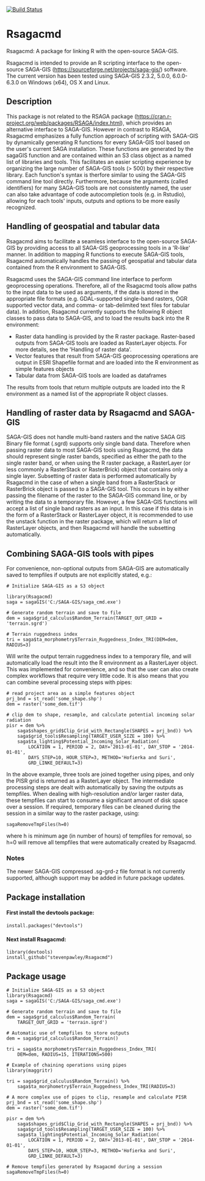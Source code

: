 [![Build Status](https://travis-ci.org/stevenpawley/Rsagacmd.svg?branch=master)](https://travis-ci.org/stevenpawley/Rsagacmd)

Rsagacmd
========

Rsagacmd: A package for linking R with the open-source SAGA-GIS.

Rsagacmd is intended to provide an R scripting interface to the open-source SAGA-GIS (https://sourceforge.net/projects/saga-gis/) software. The current version has been tested using SAGA-GIS 2.3.2, 5.0.0, 6.0.0-6.3.0 on Windows (x64), OS X and Linux.

## Description

This package is not related to the RSAGA package (https://cran.r-project.org/web/packages/RSAGA/index.html), which provides an alternative interface to SAGA-GIS. However in contrast to RSAGA, Rsagacmd emphasizes a fully function approach of scripting with SAGA-GIS by dynamically generating R functions for every SAGA-GIS tool based on the user's current SAGA installation. These functions are generated by the sagaGIS function and are contained within an S3 class object as a named list of libraries and tools. This facilitates an easier scripting experience by organizing the large number of SAGA-GIS tools (> 500) by their respective library. Each function's syntax is therfore similar to using the SAGA-GIS command line tool directly. Furthermore, because the arguments (called identifiers) for many SAGA-GIS tools are not consistently named, the user can also take advantage of code autocompletion tools (e.g. in Rstudio), allowing for each tools' inputs, outputs and options to be more easily recognized.

## Handling of geospatial and tabular data
Rsagacmd aims to facilitate a seamless interface to the open-source SAGA-GIS by providing access to all SAGA-GIS geoprocessing tools in a 'R-like' manner. In addition to mapping R functions to execute SAGA-GIS tools, Rsagacmd automatically handles the passing of geospatial and tabular data contained from the R environment to SAGA-GIS.

Rsagacmd uses the SAGA-GIS command line interface to perform geoprocessing operations. Therefore, all of the Rsagacmd tools allow paths to the input data to be used as arguments, if the data is stored in the appropriate file formats (e.g. GDAL-supported single-band rasters, OGR supported vector data, and comma- or tab-delimited text files for tabular data). In addition, Rsagacmd currently supports the following R object classes to pass data to SAGA-GIS, and to load the results back into the R environment:

- Raster data handling is provided by the R raster package. Raster-based outputs from SAGA-GIS tools are loaded as RasterLayer objects. For more details, see the 'Handling of raster data'.
- Vector features that result from SAGA-GIS geoprocessing operations are output in ESRI Shapefile format and are loaded into the R environment as simple features objects
- Tabular data from SAGA-GIS tools are loaded as dataframes

The results from tools that return multiple outputs are loaded into the R environment as a named list of the appropriate R object classes.

## Handling of raster data by Rsagacmd and SAGA-GIS
SAGA-GIS does not handle multi-band rasters and the native SAGA GIS Binary file format (.sgrd) supports only single band data. Therefore when passing raster data to most SAGA-GIS tools using Rsagacmd, the data should represent single raster bands, specified as either the path to the single raster band, or when using the R raster package, a RasterLayer (or less commonly a RasterStack or RasterBrick) object that contains only a single layer. Subsetting of raster data is performed automatically by Rsagacmd in the case of when a single band from a RasterStack or RasterBrick object is passed to a SAGA-GIS tool. This occurs in by either passing the filename of the raster to the SAGA-GIS command line, or by writing the data to a temporary file. However, a few SAGA-GIS functions will accept a list of single band rasters as an input. In this case if this data is in the form of a RasterStack or RasterLayer object, it is recommended to use the unstack function in the raster package, which will return a list of RasterLayer objects, and then Rsagacmd will handle the subsetting automatically.

## Combining SAGA-GIS tools with pipes

For convenience, non-optional outputs from SAGA-GIS are automatically saved to tempfiles if outputs are not explicitly stated, e.g.:
```
# Initialize SAGA-GIS as a S3 object

library(Rsagacmd)
saga = sagaGIS('C:/SAGA-GIS/saga_cmd.exe')

# Generate random terrain and save to file
dem = saga$grid_calculus$Random_Terrain(TARGET_OUT_GRID = 'terrain.sgrd')

# Terrain ruggedness index
tri = saga$ta_morphometry$Terrain_Ruggedness_Index_TRI(DEM=dem, RADIUS=3)
 ```
Will write the output terrain ruggedness index to a temporary file, and will automatically load the result into the R environment as a RasterLayer object. This was implemented for convenience, and so that the user can also create complex workflows that require very little code. It is also means that you can combine several processing steps with pipes:
```
# read project area as a simple features object
prj_bnd = st_read('some_shape.shp')
dem = raster('some_dem.tif')

# clip dem to shape, resample, and calculate potential incoming solar radiation
pisr = dem %>%
    saga$shapes_grid$Clip_Grid_with_Rectangle(SHAPES = prj_bnd)) %>%
    saga$grid_tools$Resampling(TARGET_USER_SIZE = 100) %>%
    saga$ta_lighting$Potential_Incoming_Solar_Radiation(
        LOCATION = 1, PERIOD = 2, DAY='2013-01-01', DAY_STOP = '2014-01-01',
        DAYS_STEP=10, HOUR_STEP=3, METHOD='Hofierka and Suri',
        GRD_LINKE_DEFAULT=3)
```
In the above example, three tools are joined together using pipes, and only the PISR grid is returned as a RasterLayer object. The intermediate processing steps are dealt with automatically by saving the outputs as tempfiles. When dealing with high-resolution and/or larger raster data, these tempfiles can start to consume a significant amount of disk space over a session. If required, temporary files can be cleaned during the session in a similar way to the raster package, using:
```
sagaRemoveTmpFiles(h=0)
```
where h is minimum age (in number of hours) of tempfiles for removal, so h=0 will remove all tempfiles that were automatically created by Rsagacmd.

### Notes
The newer SAGA-GIS compressed .sg-grd-z file format is not currently supported, although support may be added in future package updates.

## Package installation

#### First install the devtools package:
```
install.packages("devtools")
```

#### Next install Rsagacmd:
```
library(devtools)
install_github("stevenpawley/Rsagacmd")
```

## Package usage
```
# Initialize SAGA-GIS as a S3 object
library(Rsagacmd)
saga = sagaGIS('C:/SAGA-GIS/saga_cmd.exe')

# Generate random terrain and save to file
dem = saga$grid_calculus$Random_Terrain(
    TARGET_OUT_GRID = 'terrain.sgrd')

# Automatic use of tempfiles to store outputs
dem = saga$grid_calculus$Random_Terrain()

tri = saga$ta_morphometry$Terrain_Ruggedness_Index_TRI(
    DEM=dem, RADIUS=15, ITERATIONS=500)

# Example of chaining operations using pipes 
library(maggritr)

tri = saga$grid_calculus$Random_Terrain() %>%
    saga$ta_morphometry$Terrain_Ruggedness_Index_TRI(RADIUS=3)

# A more complex use of pipes to clip, resample and calculate PISR 
prj_bnd = st_read('some_shape.shp')
dem = raster('some_dem.tif')

pisr = dem %>%
    saga$shapes_grid$Clip_Grid_with_Rectangle(SHAPES = prj_bnd)) %>%
    saga$grid_tools$Resampling(TARGET_USER_SIZE = 100) %>%
    saga$ta_lighting$Potential_Incoming_Solar_Radiation(
        LOCATION = 1, PERIOD = 2, DAY='2013-01-01', DAY_STOP = '2014-01-01',
        DAYS_STEP=10, HOUR_STEP=3, METHOD='Hofierka and Suri',
        GRD_LINKE_DEFAULT=3)

# Remove tempfiles generated by Rsagacmd during a session 
sagaRemoveTmpFiles(h=0)
```
